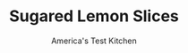 ---
layout: ../../layouts/MarkdownPostLayout.astro
title: Sugared Lemon Slices
author: America's Test Kitchen
pubDate: 2023-03-15
description: "Use these to garnish our Lemon Lovers Cake."
image_url: https://res.cloudinary.com/hksqkdlah/image/upload/ar_1:1,c_fill,dpr_2.0,f_auto,fl_lossy.progressive.strip_profile,g_faces:auto,q_auto:low,w_344/5879_sfs-am07-opn-4c-lemoncake4
tags: ["Desserts or Baked Goods","Fruit Desserts","Cook's Extras"]
calories: 934
protein: 
carbohydrates: 60
fats: 
fiber: 
ingredients: ["1 cup, water","1 cup (7 ounces), sugar, plus 3 tablespoon for sprinkling","1 , large lemon, cut lengthwise and sliced ¼ inch thick"]
serves: 4
time: "10 minutes, plus 1 hour cooling"
instructions: ["Combine sugar and water in a small saucepan. Set the pan over medium heat and whisk frequently until the sugar dissolves completely. Add lemon slices and bring just to a simmer. Take saucepan off heat and allow syrup and lemons to cool. Remove lemons from pan and allow to cool completely. Sprinkle both sides of lemon slices with sugar."]
nutrition: ["26 mg Potassium","2 mg Phosphorus","7 mg Calcium","2 mg Magnesium","3 mg Sodium","9 mg Vitamin C","1 µg Folate (food)","59 g Sugars","75 g Water","60 g Carbs","1 µg Folate equivalent (total)","233 kcal Energy","58 g Sugars, added","934 calories"]
notes: "To make pink sugared lemon slices, replace the 3 tablespoons of granulated sugar used for sprinkling with 3 tablespoons pink decorating sugar."
---